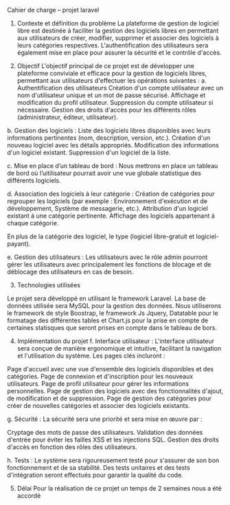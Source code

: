 Cahier de charge – projet laravel

1.	Contexte et définition du problème
La plateforme de gestion de logiciel libre est destinée à faciliter la gestion des logiciels libres en permettant aux utilisateurs de créer, modifier, supprimer et associer des logiciels à leurs catégories respectives. L'authentification des utilisateurs sera également mise en place pour assurer la sécurité et le contrôle d'accès.

2.	Objectif
L'objectif principal de ce projet est de développer une plateforme conviviale et efficace pour la gestion de logiciels libres, permettant aux utilisateurs d'effectuer les opérations suivantes :
a.	Authentification des utilisateurs
Création d'un compte utilisateur avec un nom d'utilisateur unique et un mot de passe sécurisé.
Affichage et modification du profil utilisateur.
Suppression du compte utilisateur si nécessaire.
Gestion des droits d'accès pour les différents rôles (administrateur, éditeur, utilisateur).

b.	Gestion des logiciels :
Liste des logiciels libres disponibles avec leurs informations pertinentes (nom, description, version, etc.).
Création d'un nouveau logiciel avec les détails appropriés.
Modification des informations d'un logiciel existant.
Suppression d'un logiciel de la liste.

c.	Mise en place d’un tableau de bord :
Nous mettrons en place un tableau de bord où l’uitilisateur pourrait avoir une vue globale statistique des différents logiciels.

d.	Association des logiciels à leur catégorie :
Création de catégories pour regrouper les logiciels (par exemple : Environnement d'exécution et de développement, Système de messagerie, etc.).
Attribution d'un logiciel existant à une catégorie pertinente.
Affichage des logiciels appartenant à chaque catégorie.

En plus de la catégorie des logiciel, le type (logiciel libre-gratuit et logiciel-payant).

e.	Gestion des utilisateurs :
Les utilisateurs avec le rôle admin pourront gérer les utilisateurs avec principalement les fonctions de blocage et de déblocage des utilisateurs en cas de besoin.

3.	Technologies utilisées 

Le projet sera développé en utilisant le framework Laravel. La base de données utilisée sera MySQL pour la gestion des données.
Nous utiliserons le framework de style Boostrap, le framework Js Jquery, Datatable pour le formatage des différentes tables et Chart.js pour la prise en compte de certaines statisques que seront prises en compte dans le tableau de bors.

4.	Implémentation du projet
f.	Interface utilisateur :
L'interface utilisateur sera conçue de manière ergonomique et intuitive, facilitant la navigation et l'utilisation du système. Les pages clés incluront :

Page d'accueil avec une vue d'ensemble des logiciels disponibles et des catégories.
Page de connexion et d'inscription pour les nouveaux utilisateurs.
Page de profil utilisateur pour gérer les informations personnelles.
Page de gestion des logiciels avec des fonctionnalités d'ajout, de modification et de suppression.
Page de gestion des catégories pour créer de nouvelles catégories et associer des logiciels existants.

g.	Sécurité :
La sécurité sera une priorité et sera mise en œuvre par :

Cryptage des mots de passe des utilisateurs.
Validation des données d'entrée pour éviter les failles XSS et les injections SQL.
Gestion des droits d'accès en fonction des rôles des utilisateurs.


h.	Tests :
Le système sera rigoureusement testé pour s'assurer de son bon fonctionnement et de sa stabilité. Des tests unitaires et des tests d'intégration seront effectués pour garantir la qualité du code.

5.	Délai
Pour la réalisation de ce projet un temps de 2 semaines nous a été accordé



 
